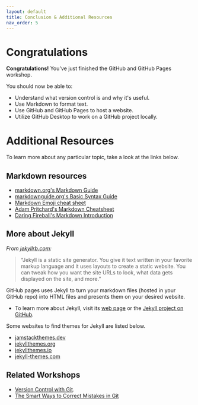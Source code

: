 ```yaml
---
layout: default
title: Conclusion & Additional Resources
nav_order: 5
---
```


# Congratulations

**Congratulations!** You've just finished the GitHub and GitHub Pages workshop.

You should now be able to:
- Understand what version control is and why it's useful.
- Use Markdown to format text.
- Use GitHub and GitHub Pages to host a website.
- Utilize GitHub Desktop to work on a GitHub project locally.

# Additional Resources
To learn more about any particular topic, take a look at the links below.

## Markdown resources
- [markdown.org's Markdown Guide](https://www.markdownguide.org/getting-started/)
- [markdownguide.org's Basic Syntax Guide](https://www.markdownguide.org/basic-syntax/)
- [Markdown Emoji cheat sheet](https://github.com/ikatyang/emoji-cheat-sheet/blob/master/README.md)
- [Adam Pritchard's Markdown Cheatsheet](https://github.com/adam-p/markdown-here/wiki/Markdown-Cheatsheet)
- [Daring Fireball's Markdown Introduction](https://daringfireball.net/projects/markdown/)

## More about Jekyll
*From [jekyllrb.com](https://jekyllrb.com/):*
> “Jekyll is a static site generator. You give it text written in your favorite markup language and it uses layouts to create a static website. You can tweak how you want the site URLs to look, what data gets displayed on the site, and more.”

GitHub pages uses Jekyll to turn your markdown files (hosted in your GitHub repo) into HTML files and presents them on your desired website. 
- To learn more about Jekyll, visit its [web page](https://jekyllrb.com/) or the [Jekyll project on GitHub](https://github.com/jekyll/jekyll).

Some websites to find themes for Jekyll are listed below.
- [jamstackthemes.dev](https://jamstackthemes.dev/ssg/jekyll/)
- [jekyllthemes.org](http://jekyllthemes.org/)
- [jekyllthemes.io](https://jekyllthemes.io/)
- [jekyll-themes.com](https://jekyll-themes.com/)

## Related Workshops
- [Version Control with Git](https://scds.github.io/dash-webinars/vcgit.html).
- [The Smart Ways to Correct Mistakes in Git](https://css-tricks.com/the-smart-ways-to-correct-mistakes-in-git/) 